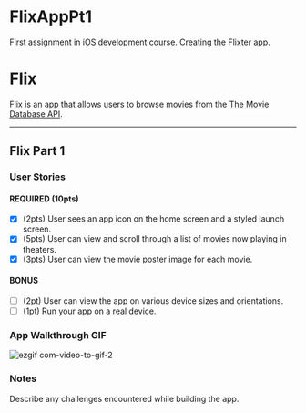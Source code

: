 # FlixAppPt1
First assignment in iOS development course. Creating the Flixter app. 
# Flix

Flix is an app that allows users to browse movies from the [The Movie Database API](http://docs.themoviedb.apiary.io/#).

---

## Flix Part 1

### User Stories

#### REQUIRED (10pts)
- [x] (2pts) User sees an app icon on the home screen and a styled launch screen.
- [x] (5pts) User can view and scroll through a list of movies now playing in theaters.
- [x] (3pts) User can view the movie poster image for each movie.

#### BONUS
- [ ] (2pt) User can view the app on various device sizes and orientations.
- [ ] (1pt) Run your app on a real device.

### App Walkthrough GIF

![ezgif com-video-to-gif-2](https://user-images.githubusercontent.com/58530955/133469112-4c804882-5fef-4303-b14f-8b4209261755.gif)


### Notes
Describe any challenges encountered while building the app.
